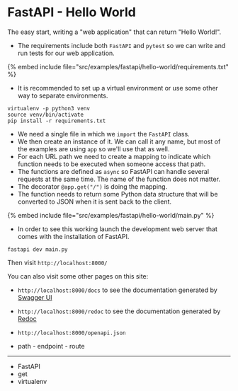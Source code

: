 # FastAPI - Hello World

The easy start, writing a "web application" that can return "Hello World!".


* The requirements include both `FastAPI` and `pytest` so we can write and run tests for our web application.

{% embed include file="src/examples/fastapi/hello-world/requirements.txt" %}


* It is recommended to set up a virtual environment or use some other way to separate environments.

```
virtualenv -p python3 venv
source venv/bin/activate
pip install -r requirements.txt
```

* We need a single file in which we `import` the `FastAPI` class.
* We then create an instance of it. We can call it any name, but most of the examples are using `app` so we'll use that as well.
* For each URL path we need to create a mapping to indicate which function needs to be executed when someone access that path.
* The functions are defined as `async` so FastAPI can handle several requests at the same time. The name of the function does not matter.
* The decorator `@app.get("/")` is doing the mapping.
* The function needs to return some Python data structure that will be converted to JSON when it is sent back to the client.


{% embed include file="src/examples/fastapi/hello-world/main.py" %}

* In order to see this working launch the development web server that comes with the installation of FastAPI.

```
fastapi dev main.py
```

Then visit `http://localhost:8000/`

You can also visit some other pages on this site:

* `http://localhost:8000/docs` to see the documentation generated by [Swagger UI](https://swagger.io/tools/swagger-ui/)
* `http://localhost:8000/redoc` to see the documentation generated by [Redoc](https://redocly.com/)
* `http://localhost:8000/openapi.json`

* path - endpoint - route


---

* FastAPI
* get
* virtualenv


